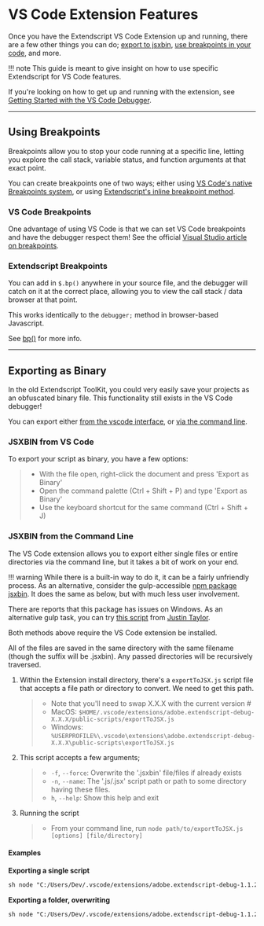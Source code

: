 # VS Code Extension Features

Once you have the Extendscript VS Code Extension up and running, there are a few other things you can do; [export to jsxbin](#exporting-as-binary), [use breakpoints in your code](#using-breakpoint), and more.

!!! note
    This guide is meant to give insight on how to use specific Extendscript for VS Code features.

If you're looking on how to get up and running with the extension, see [Getting Started with the VS Code Debugger](getting-started-with-vscode-debugger.md).

---

## Using Breakpoints

Breakpoints allow you to stop your code running at a specific line, letting you explore the call stack, variable status, and function arguments at that exact point.

You can create breakpoints one of two ways; either using [VS Code's native Breakpoints system](#vs-code-breakpoints), or using [Extendscript's inline breakpoint method](#extendscript-breakpoints).

### VS Code Breakpoints

One advantage of using VS Code is that we can set VS Code breakpoints and have the debugger respect them! See the official [Visual Studio article on breakpoints](https://code.visualstudio.com/docs/editor/debugging#_breakpoints).

### Extendscript Breakpoints

You can add in `$.bp()` anywhere in your source file, and the debugger will catch on it at the correct place, allowing you to view the call stack / data browser at that point.

This works identically to the `debugger;` method in browser-based Javascript.

See [bp()](../extendscript-tools-features/dollar-object.md#dollar-bp) for more info.

---

## Exporting as Binary

In the old Extendscript ToolKit, you could very easily save your projects as an obfuscated binary file. This functionality still exists in the VS Code debugger!

You can export either [from the vscode interface](#jsxbin-from-vs-code), or [via the command line](#jsxbin-from-the-command-line).

### JSXBIN from VS Code

To export your script as binary, you have a few options:

> - With the file open, right-click the document and press 'Export as Binary'
> - Open the command palette (Ctrl + Shift + P) and type 'Export as Binary'
> - Use the keyboard shortcut for the same command (Ctrl + Shift + J)

### JSXBIN from the Command Line

The VS Code extension allows you to export either single files or entire directories via the command line, but it takes a bit of work on your end.

!!! warning
    While there is a built-in way to do it, it can be a fairly unfriendly process. As an alternative, consider the gulp-accessible [npm package jsxbin](https://www.npmjs.com/package/jsxbin). It does the same as below, but with much less user involvement.

There are reports that this package has issues on Windows. As an alternative gulp task, you can try [this script](https://bitbucket.org/motiondesign/workspace/snippets/aLzaX5) from [Justin Taylor](http://justintaylor.tv/).

Both methods above require the VS Code extension be installed.

All of the files are saved in the same directory with the same filename (though the suffix will be .jsxbin). Any passed directories will be recursively traversed.

1. Within the Extension install directory, there's a `exportToJSX.js` script file that accepts a file path or directory to convert. We need to get this path.
   > - Note that you'll need to swap X.X.X with the current version #
   > - MacOS: `$HOME/.vscode/extensions/adobe.extendscript-debug-X.X.X/public-scripts/exportToJSX.js`
   > - Windows: `%USERPROFILE%\.vscode\extensions\adobe.extendscript-debug-X.X.X\public-scripts\exportToJSX.js`
2. This script accepts a few arguments;
   > - `-f`, `--force`: Overwrite the '.jsxbin' file/files if already exists
   > - `-n`, `--name`: The '.js/.jsx' script path or path to some directory having these files.
   > - `h`, `--help`: Show this help and exit
3. Running the script
   > - From your command line, run `node path/to/exportToJSX.js [options] [file/directory]`

#### Examples

**Exporting a single script**

```default
sh node "C:/Users/Dev/.vscode/extensions/adobe.extendscript-debug-1.1.2/public-scripts/exportToJSX.js" "d:/projects/scripting/coolTool.jsx"
```

**Exporting a folder, overwriting**

```default
sh node "C:/Users/Dev/.vscode/extensions/adobe.extendscript-debug-1.1.2/public-scripts/exportToJSX.js" --force "d:/projects/scripting/"
```
